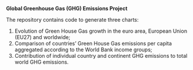 **Global Greenhouse Gas (GHG) Emissions Project**

The repository contains code to generate three charts:
1) Evolution of Green House Gas growth in the euro area, European Union (EU27) and worldwide;
2) Comparison of countries’ Green House Gas emissions per capita aggregated according to the World Bank income groups;
3) Contribution of individual country and continent GHG emissions to total world GHG emissions.

